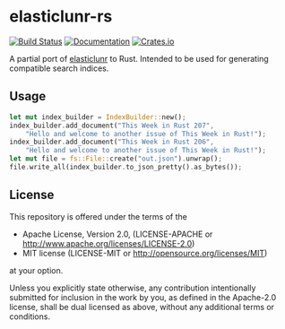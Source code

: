# elasticlunr-rs 

[![Build Status](https://travis-ci.org/mattico/elasticlunr-rs.svg?branch=master)](https://travis-ci.org/mattico/elasticlunr-rs) [![Documentation](https://docs.rs/elasticlunr-rs/badge.svg)](https://docs.rs/elasticlunr-rs) [![Crates.io](https://img.shields.io/crates/v/elasticlunr-rs.svg)](https://crates.io/crates/elasticlunr-rs)

A partial port of [elasticlunr](https://github.com/weixsong/elasticlunr.js) to Rust. Intended to be used for generating compatible search indices.

## Usage

```Rust
let mut index_builder = IndexBuilder::new();
index_builder.add_document("This Week in Rust 207",
    "Hello and welcome to another issue of This Week in Rust!");
index_builder.add_document("This Week in Rust 206",
    "Hello and welcome to another issue of This Week in Rust!");
let mut file = fs::File::create("out.json").unwrap();
file.write_all(index_builder.to_json_pretty().as_bytes());
```

## License

This repository is offered under the terms of the

- Apache License, Version 2.0, (LICENSE-APACHE or http://www.apache.org/licenses/LICENSE-2.0)
- MIT license (LICENSE-MIT or http://opensource.org/licenses/MIT)

at your option.

Unless you explicitly state otherwise, any contribution intentionally submitted for inclusion in the work by you, as defined in the Apache-2.0 license, shall be dual licensed as above, without any additional terms or conditions.

